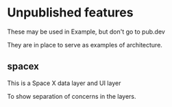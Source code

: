 # Unpublished features

These may be used in Example, but don't go to pub.dev

They are in place to serve as examples of architecture.

## spacex

This is a Space X data layer and UI layer

To show separation of concerns in the layers.

